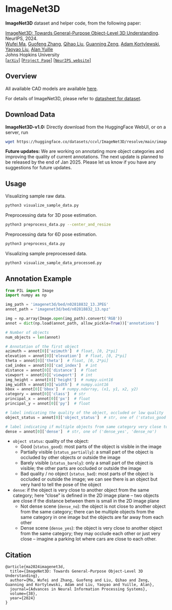 # ImageNet3D

**ImageNet3D** dataset and helper code, from the following paper:

[ImageNet3D: Towards General-Purpose Object-Level 3D Understanding](https://arxiv.org/abs/2406.09613). NeurIPS, 2024.\
[Wufei Ma](https://wufeim.github.io), [Guofeng Zhang](https://openreview.net/profile?id=~Guofeng_Zhang4), [Qihao Liu](https://qihao067.github.io/), [Guanning Zeng](https://scholar.google.com/citations?user=SU6ooAQAAAAJ), [Adam Kortylewski](https://adamkortylewski.com/), [Yaoyao Liu](https://www.cs.jhu.edu/~yyliu/), [Alan Yuille](https://www.cs.jhu.edu/~ayuille/)\
Johns Hopkins University\
[[`arXiv`]](https://arxiv.org/abs/2406.09613) [[`Project Page`]](https://wufeim.github.io/imagenet3d/index.html) [[`NeurIPS website`]](https://nips.cc/virtual/2024/poster/97507)

## Overview

All available CAD models are available [here](vis_models.md).

For details of ImageNet3D, please refer to [datasheet for dataset](datasheet_for_dataset.md).

## Download Data

**ImageNet3D-v1.0:** Directly download from the HuggingFace WebUI, or on a server, run

```sh
wget https://huggingface.co/datasets/ccvl/ImageNet3D/resolve/main/imagenet3d_v1.zip
```

**Future updates:** We are working on annotating more object categories and improving the quality of current annotations. The next update is planned to be released by the end of Jan 2025. Please let us know if you have any suggestions for future updates.

## Usage

Visualizing sample raw data.

```sh
python3 visualize_sample_data.py
```

Preprocessing data for 3D pose estimation.

```sh
python3 preprocess_data.py --center_and_resize
```

Preprocessing data for 6D pose estimation.

```sh
python3 preprocess_data.py
```

Visualizing sample preprocessed data.

```sh
python3 visualize_sample_data_processed.py
```

## Annotation Example

```py
from PIL import Image
import numpy as np

img_path = 'imagenet3d/bed/n02818832_13.JPEG'
annot_path = 'imagenet3d/bed/n02818832_13.npz'

img = np.array(Image.open(img_path).convert('RGB'))
annot = dict(np.load(annot_path, allow_pickle=True))['annotations']

# Number of objects
num_objects = len(annot)

# Annotation of the first object
azimuth = annot[0]['azimuth']  # float, [0, 2*pi]
elevation = annot[0]['elevation']  # float, [0, 2*pi]
theta = annot[0]['theta']  # float, [0, 2*pi]
cad_index = annot[0]['cad_index']  # int
distance = annot[0]['distance']  # float
viewport = annot[0]['viewport']  # int
img_height = annot[0]['height']  # numpy.uint16
img_width = annot[0]['width']  # numpy.uint16
bbox = annot[0]['bbox']  # numpy.ndarray, (x1, y1, x2, y2)
category = annot[0]['class']  # str
principal_x = annot[0]['px']  # float
principal_y = annot[0]['py']  # float

# label indicating the quality of the object, occluded or low quality
object_status = annot[0]['object_status']  # str, one of ('status_good', 'status_partially', 'status_barely', 'status_bad')

# label indicating if multiple objects from same category very close to each other
dense = annot[0]['dense']  # str, one of ('dense_yes', 'dense_no')
```

* `object status`: quality of the object:
  * Good (`status_good`): most parts of the object is visible in the image
  * Partially visible (`status_partially`): a small part of the object is occluded by other objects or outside the image
  * Barely visible (`status_barely`): only a small part of the object is visible; the other parts are occluded or outside the image
  * Bad quality / no object (`status_bad`): most parts of the object is occluded or outside the image; we can see there is an object but very hard to tell the pose of the object
* `dense`: if the object is very close to another object from the same category; here “close” is defined in the 2D image plane – two objects are close if the distance between them is small in the 2D image plane
  * Not dense scene (`dense_no`): the object is not close to another object from the same category; there can be multiple objects from the same category in one image but the objects are far away from each other
  * Dense scene (`dense_yes`): the object is very close to another object from the same category; they may occlude each other or just very close – imagine a parking lot where cars are close to each other.

## Citation

```
@article{ma2024imagenet3d,
  title={ImageNet3D: Towards General-Purpose Object-Level 3D Understanding},
  author={Ma, Wufei and Zhang, Guofeng and Liu, Qihao and Zeng, Guanning and Kortylewski, Adam and Liu, Yaoyao and Yuille, Alan},
  journal={Advances in Neural Information Processing Systems},
  volume={38},
  year={2024}
}
```
